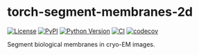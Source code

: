 # torch-segment-membranes-2d

[![License](https://img.shields.io/pypi/l/torch-segment-membranes-2d.svg?color=green)](https://github.com/tlambert03/torch-segment-membranes-2d/raw/main/LICENSE)
[![PyPI](https://img.shields.io/pypi/v/torch-segment-membranes-2d.svg?color=green)](https://pypi.org/project/torch-segment-membranes-2d)
[![Python Version](https://img.shields.io/pypi/pyversions/torch-segment-membranes-2d.svg?color=green)](https://python.org)
[![CI](https://github.com/tlambert03/torch-segment-membranes-2d/actions/workflows/ci.yml/badge.svg)](https://github.com/tlambert03/torch-segment-membranes-2d/actions/workflows/ci.yml)
[![codecov](https://codecov.io/gh/tlambert03/torch-segment-membranes-2d/branch/main/graph/badge.svg)](https://codecov.io/gh/tlambert03/torch-segment-membranes-2d)

Segment biological membranes in cryo-EM images.


